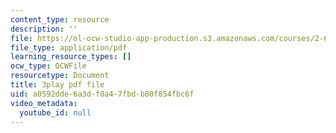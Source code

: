 ```yaml
---
content_type: resource
description: ''
file: https://ol-ocw-studio-app-production.s3.amazonaws.com/courses/2-627-fundamentals-of-photovoltaics-fall-2013/a0592dde6a3df0a47fbdb80f854fbc6f_uLbqhIp3ahc.pdf
file_type: application/pdf
learning_resource_types: []
ocw_type: OCWFile
resourcetype: Document
title: 3play pdf file
uid: a0592dde-6a3d-f0a4-7fbd-b80f854fbc6f
video_metadata:
  youtube_id: null
---
```


